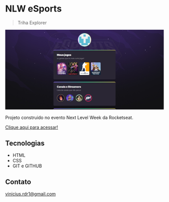 # NLW eSports

> Triha Explorer

![preview](./Github/preview.png)

Projeto construido no evento Next Level Week da Rocketseat.

[Clique aqui para acessar!](https://vinicius-rdr1.github.io/nlw-esports-explorer)
    
## Tecnologias

- HTML
- CSS
- GIT e GITHUB

## Contato

vinicius.rdr1@gmail.com